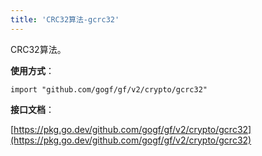 ```yaml
---
title: 'CRC32算法-gcrc32'
---
```


CRC32算法。

**使用方式**：

```
import "github.com/gogf/gf/v2/crypto/gcrc32"
```

**接口文档**：

[https://pkg.go.dev/github.com/gogf/gf/v2/crypto/gcrc32](https://pkg.go.dev/github.com/gogf/gf/v2/crypto/gcrc32)